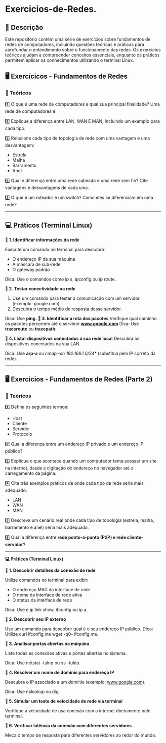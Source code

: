 











# Exercicios-de-Redes.

## 📌 Descrição
Este repositório contém uma série de exercícios sobre fundamentos de redes de computadores, incluindo questões teóricas e práticas para aprofundar o entendimento sobre o funcionamento das redes. Os exercícios teóricos ajudam a compreender conceitos essenciais, enquanto os práticos permitem aplicar os conhecimentos utilizando o terminal Linux.


## 🖥️ Exercícicos - Fundamentos de Redes
### 🔎 Teóricos
1️⃣ O que é uma rede de computadores e qual sua principal finalidade?
Uma rede de computadores é 

2️⃣ Explique a diferença entre LAN, WAN E MAN, incluindo um exemplo para cada tipo.

3️⃣ Relacione cada tipo de topologia de rede com uma vantagem e uma desvantagem:
- Estrela
- Malha
- Barramento
- Anel

4️⃣ Qual e diferença entre uma rede cabeada e uma rede sem fio? Cite vantagens e desvantagens de cada uma.

5️⃣ O que é um roteador e um switch? Como eles se diferenciam em uma rede?

--------------------------------------------------------------------------------------------------------------------


## 💻 Práticos (Terminal Linux)
**🔹 1. Identificar informações da rede**

Execute um comando no terminal para descobrir:
- O endereço IP da sua máquina
- A máscara de sub-rede
- O gateway padrão

Dica: Use o comandos como ip a, ipconfig ou ip route.

**🔹 2. Testar conectividade na rede**
1. Use um comando para testar a comunicação com um servidor (exemplo: google.com).
2. Descubra o tempo médio de resposta desse servidor.

Dica: Use **ping.**
**🔹 3. Identificar a rota dos pacotes**
Verifique qual caminho os pacotes percorrem até o servidor **www.google.com**
Dica: Use **traceroute** ou **tracepath**.

**🔹 4. Listar dispositivos conectados á sua rede local**
Descubra os dispositivos conectados na sua LAN.

Dica: Use **arp-a** ou *nmap -sn 192.168.1.0/24** (substitua pelo IP correto da rede).

---------------------------------------------------------------------------------------


## 🖥️ Exercícios - Fundamentos de Redes (Parte 2)
### 🔎 Teóricos
1️⃣ Defina os seguintes termos:
- Host
- Cliente
- Servidor
- Protocolo

2️⃣ Qual a diferença entre um endereço IP privado e um endereço IP público?

3️⃣ Explique o que acontece quando um computador tenta acessar um site na internet, desde a digitação do endereço no navegador até o carregamento da página.

4️⃣ Cite três exemplos práticos de onde cada tipo de rede seria mais adequado:
- LAN
- WAN
- MAN

5️⃣ Descreva um cenário real onde cada tipo de topologia (estrela, malha, barramento e anel) seria mais adequado.

6️⃣ Qual a diferença entre **rede ponto-a-ponto (P2P) e rede cliente-servidor?**

-----------------------------------------------------------------------------------------------

**💻 Práticos (Terminal Linux)**

**🔹 1. Descobrir detalhes da conexão de rede**

Utilize comandos no terminal para exibir:
- O endereço MAC da interface de rede
- O nome da interface de rede ativa
- O status da interface de rede

Dica: Use e ip link show, ifconfig ou ip a.

**🔹 2. Descobrir seu IP externo**

Use um comando para descobrir qual é o seu endereço IP público.
Dica: Utilize curl ifconfig.me wget -q0- ifconfig.me.

**🔹 3. Analisar portas abertas na máquina**

Liste todas as conexões ativas e portas abertas no sistema.

Dica: Use netstat -tulnp ou ss -tulnp.

**🔹 4. Resolver um nome de domínio para endereço IP**

Descubra o IP associado a um domínio (exemplo: www.google.com).

Dica: Use nslookup ou dig.

**🔹 5. Simular um teste de velocidade de rede via terminal**

Verifique a velocidade de usa conexão com a internet diretamente pelo terminal.

**🔹 6. Verificar latência da conexão com diferentes servidores**

Meça o tempo de resposta para diferentes servidores ao redor  do mundo.




